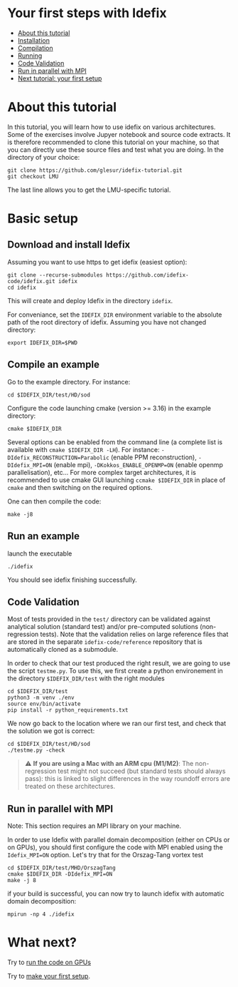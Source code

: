# Your first steps with Idefix

<!-- toc -->

- [About this tutorial](#about)
- [Installation](#installation)
- [Compilation](#compilation)
- [Running](#running)
- [Code Validation](#validation)
- [Run in parallel with MPI](#mpi)
- [Next tutorial: your first setup](#next)

<!-- tocstop -->
<a id="about"></a>
# About this tutorial

In this tutorial, you will learn how to use idefix on various architectures.
Some of the exercises involve Jupyer notebook and source code extracts. It is therefore recommended to clone this tutorial on your machine, so that you can directly use these source files and test what you are doing. In the directory of your choice:

```shell
git clone https://github.com/glesur/idefix-tutorial.git
git checkout LMU
```

The last line allows you to get the LMU-specific tutorial.

# Basic setup
<a id="installation"></a>
## Download and install Idefix

Assuming you want to use https to get idefix (easiest option):

```shell
git clone --recurse-submodules https://github.com/idefix-code/idefix.git idefix
cd idefix
```

This will create and deploy Idefix in the directory `idefix`.


For conveniance, set the `IDEFIX_DIR` environment variable to the absolute path of the root directory of idefix. Assuming you have not changed directory:

```shell
export IDEFIX_DIR=$PWD
```


<a id="compilation"></a>
## Compile an example

Go to the example directory.
For instance:

```shell
cd $IDEFIX_DIR/test/HD/sod
```

Configure the code launching cmake (version >= 3.16) in the example directory:

```shell
cmake $IDEFIX_DIR
```

Several options can be enabled from the command line (a complete list is available with `cmake $IDEFIX_DIR -LH`). For instance: `-DIdefix_RECONSTRUCTION=Parabolic` (enable PPM reconstruction), `-DIdefix_MPI=ON` (enable mpi), `-DKokkos_ENABLE_OPENMP=ON` (enable openmp parallelisation), etc... For more complex target architectures, it is recommended to use cmake GUI launching `ccmake $IDEFIX_DIR` in place of `cmake` and then switching on the required options.

One can then compile the code:

```shell
make -j8
```

<a id="running"></a>
## Run an example

launch the executable

```shell
./idefix
```

You should see idefix finishing successfully.
<a id="validation"></a>
## Code Validation

Most of tests provided in the `test/` directory can be validated against analytical solution (standard test)
and/or pre-computed solutions (non-regression tests). Note that the validation relies on large reference
files that are stored in the separate `idefix-code/reference` repository that is automatically cloned as a submodule.

In order to check that our test produced the right result, we are going to use the script `testme.py`. To use this,
we first create a python environement in the directory `$IDEFIX_DIR/test` with the right modules

```shell
cd $IDEFIX_DIR/test
python3 -m venv ./env
source env/bin/activate
pip install -r python_requirements.txt
```

We now go back to the location where we ran our first test, and check that the solution we got is correct:

```sell
cd $IDEFIX_DIR/test/HD/sod
./testme.py -check
```

> :warning: **If you are using a Mac with an ARM cpu (M1/M2)**: The non-regression test might not succeed (but standard tests should always pass): this is linked to slight differences in the way roundoff errors are treated on these architectures.
<a id="mpi"></a>
## Run in parallel with MPI

Note: This section requires an MPI library on your machine.

In order to use Idefix with parallel domain decomposition (either on CPUs or on GPUs), you should first configure the code with MPI enabled using the `Idefix_MPI=ON` option. Let's try that for the Orszag-Tang vortex test

```shell
cd $IDEFIX_DIR/test/MHD/OrszagTang
cmake $IDEFIX_DIR -DIdefix_MPI=ON
make -j 8
```

if your build is successful, you can now try to launch idefix with automatic domain decomposition:

```shell
mpirun -np 4 ./idefix
```

<a id="next"></a>
# What next?

Try to [run the code on GPUs](RunningOnGPUs)

Try to [make your first setup](../SimpleSetup/README.md).

